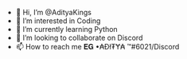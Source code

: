 - 👋 Hi, I’m @AdityaKings
- 👀 I’m interested in Coding
- 🌱 I’m currently learning Python
- 💞️ I’m looking to collaborate on Discord
- 📫 How to reach me 𝐄𝐆 •₳Đł₮Ɏ₳ ™#6021/Discord

<!---
AdityaKings/AdityaKings is a ✨ special ✨ repository because its `README.md` (this file) appears on your GitHub profile.
You can click the Preview link to take a look at your changes.
--->
